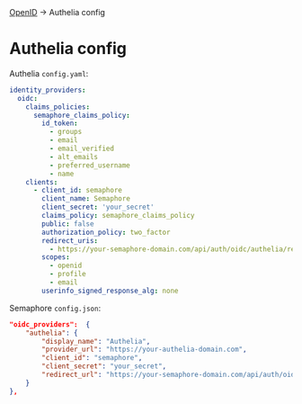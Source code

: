 <div class="breadcrumbs">
    <a href="/administration-guide/openid">OpenID</a>
    → Authelia config
</div>

# Authelia config

Authelia `config.yaml`:
```yaml
identity_providers:
  oidc:
    claims_policies:
      semaphore_claims_policy:
        id_token:
          - groups
          - email
          - email_verified
          - alt_emails
          - preferred_username
          - name
    clients:
      - client_id: semaphore
        client_name: Semaphore
        client_secret: 'your_secret'
        claims_policy: semaphore_claims_policy
        public: false
        authorization_policy: two_factor
        redirect_uris:
          - https://your-semaphore-domain.com/api/auth/oidc/authelia/redirect
        scopes:
          - openid
          - profile
          - email
        userinfo_signed_response_alg: none
```

Semaphore `config.json`:
```json
"oidc_providers":  {
    "authelia": {
        "display_name": "Authelia",
        "provider_url": "https://your-authelia-domain.com",
        "client_id": "semaphore",
        "client_secret": "your_secret",
        "redirect_url": "https://your-semaphore-domain.com/api/auth/oidc/authelia/redirect"
    }
},
```
